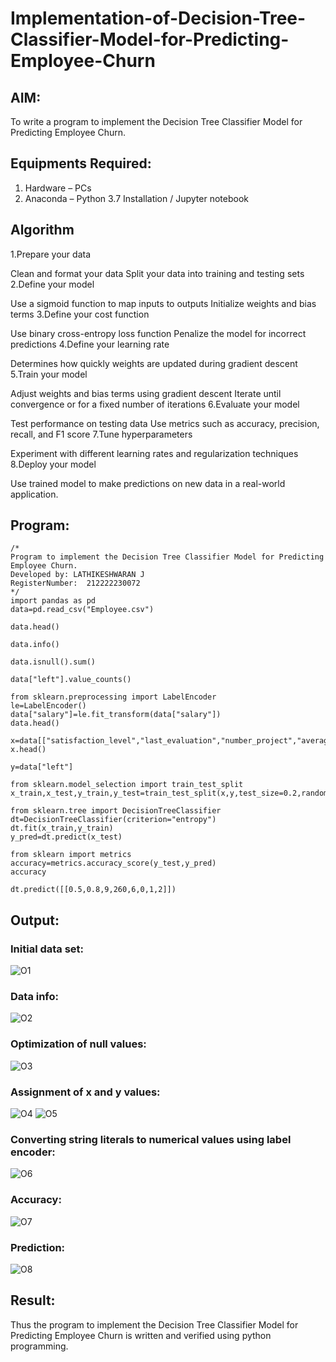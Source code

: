 # Implementation-of-Decision-Tree-Classifier-Model-for-Predicting-Employee-Churn

## AIM:
To write a program to implement the Decision Tree Classifier Model for Predicting Employee Churn.

## Equipments Required:
1. Hardware – PCs
2. Anaconda – Python 3.7 Installation / Jupyter notebook

## Algorithm
1.Prepare your data

Clean and format your data
Split your data into training and testing sets
2.Define your model

Use a sigmoid function to map inputs to outputs
Initialize weights and bias terms
3.Define your cost function

Use binary cross-entropy loss function
Penalize the model for incorrect predictions
4.Define your learning rate

Determines how quickly weights are updated during gradient descent
5.Train your model

Adjust weights and bias terms using gradient descent
Iterate until convergence or for a fixed number of iterations
6.Evaluate your model

Test performance on testing data
Use metrics such as accuracy, precision, recall, and F1 score
7.Tune hyperparameters

Experiment with different learning rates and regularization techniques
8.Deploy your model

Use trained model to make predictions on new data in a real-world application.

## Program:
```
/*
Program to implement the Decision Tree Classifier Model for Predicting Employee Churn.
Developed by: LATHIKESHWARAN J
RegisterNumber:  212222230072
*/
import pandas as pd
data=pd.read_csv("Employee.csv")

data.head()

data.info()

data.isnull().sum()

data["left"].value_counts()

from sklearn.preprocessing import LabelEncoder
le=LabelEncoder()
data["salary"]=le.fit_transform(data["salary"])
data.head()

x=data[["satisfaction_level","last_evaluation","number_project","average_montly_hours","time_spend_company","Work_accident","promotion_last_5years","salary"]]
x.head()

y=data["left"]

from sklearn.model_selection import train_test_split
x_train,x_test,y_train,y_test=train_test_split(x,y,test_size=0.2,random_state=100)

from sklearn.tree import DecisionTreeClassifier
dt=DecisionTreeClassifier(criterion="entropy")
dt.fit(x_train,y_train)
y_pred=dt.predict(x_test)

from sklearn import metrics
accuracy=metrics.accuracy_score(y_test,y_pred)
accuracy

dt.predict([[0.5,0.8,9,260,6,0,1,2]])
```

## Output:
### Initial data set:
![O1](https://github.com/LATHIKESHWARAN/Implementation-of-Decision-Tree-Classifier-Model-for-Predicting-Employee-Churn/assets/119393556/c5159af9-1a7f-4dec-bc75-dc6224080535)
### Data info:
![O2](https://github.com/LATHIKESHWARAN/Implementation-of-Decision-Tree-Classifier-Model-for-Predicting-Employee-Churn/assets/119393556/ee9d32ca-52ce-41ac-918d-b73f36dc7983)
### Optimization of null values:
![O3](https://github.com/LATHIKESHWARAN/Implementation-of-Decision-Tree-Classifier-Model-for-Predicting-Employee-Churn/assets/119393556/e8da66f6-c556-4682-ad6d-58d610377bb4)
### Assignment of x and y values:
![O4](https://github.com/LATHIKESHWARAN/Implementation-of-Decision-Tree-Classifier-Model-for-Predicting-Employee-Churn/assets/119393556/ef8abea2-028a-470e-888d-ba443b6a7e37)
![O5](https://github.com/LATHIKESHWARAN/Implementation-of-Decision-Tree-Classifier-Model-for-Predicting-Employee-Churn/assets/119393556/116a1b66-3f8c-41bc-b1b0-361cc8c648d7)
### Converting string literals to numerical values using label encoder:
![O6](https://github.com/LATHIKESHWARAN/Implementation-of-Decision-Tree-Classifier-Model-for-Predicting-Employee-Churn/assets/119393556/a3ddaaac-ec58-4db2-bec9-15877cd32822)
### Accuracy:
![O7](https://github.com/LATHIKESHWARAN/Implementation-of-Decision-Tree-Classifier-Model-for-Predicting-Employee-Churn/assets/119393556/991fd46f-8339-4115-a68a-779393aa03bb)
### Prediction:
![O8](https://github.com/LATHIKESHWARAN/Implementation-of-Decision-Tree-Classifier-Model-for-Predicting-Employee-Churn/assets/119393556/ab22a401-8fc6-44b7-9cd6-69e571755c27)




## Result:
Thus the program to implement the  Decision Tree Classifier Model for Predicting Employee Churn is written and verified using python programming.
